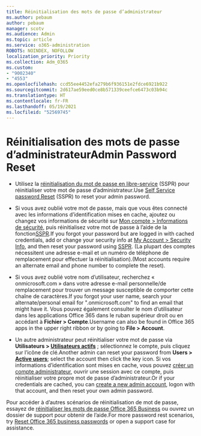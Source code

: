 ```yaml
---
title: Réinitialisation des mots de passe d’administrateur
ms.author: pebaum
author: pebaum
manager: scotv
ms.audience: Admin
ms.topic: article
ms.service: o365-administration
ROBOTS: NOINDEX, NOFOLLOW
localization_priority: Priority
ms.collection: Adm_O365
ms.custom:
- "9002340"
- "4553"
ms.openlocfilehash: ccd55ee4452efa279b6f936151e2fdce6921b922
ms.sourcegitcommit: 2d617ae59eed0ce8b571339ceefce6473c03b94c
ms.translationtype: HT
ms.contentlocale: fr-FR
ms.lasthandoff: 05/19/2021
ms.locfileid: "52569745"
---
```

# <a name="admin-password-reset"></a><span data-ttu-id="e64b5-102">Réinitialisation des mots de passe d’administrateur</span><span class="sxs-lookup"><span data-stu-id="e64b5-102">Admin Password Reset</span></span>

- <span data-ttu-id="e64b5-103">Utilisez la [réinitialisation du mot de passe en libre-service](https://passwordreset.microsoftonline.com/) (SSPR) pour réinitialiser votre mot de passe d’administrateur.</span><span class="sxs-lookup"><span data-stu-id="e64b5-103">Use [Self Service password Reset](https://passwordreset.microsoftonline.com/) (SSPR) to reset your admin password.</span></span>

- <span data-ttu-id="e64b5-104">Si vous avez oublié votre mot de passe, mais que vous êtes connecté avec les informations d’identification mises en cache, ajoutez ou changez vos informations de sécurité sur [Mon compte > Informations de sécurité](https://mysignins.microsoft.com/security-info), puis réinitialisez votre mot de passe à l’aide de la fonction[SSPR](https://passwordreset.microsoftonline.com/).</span><span class="sxs-lookup"><span data-stu-id="e64b5-104">If you forgot your password but are logged in with cached credentials, add or change your security info at [My Account > Security Info](https://mysignins.microsoft.com/security-info), and then reset your password using [SSPR](https://passwordreset.microsoftonline.com/).</span></span> <span data-ttu-id="e64b5-105">(La plupart des comptes nécessitent une adresse e-mail et un numéro de téléphone de remplacement pour effectuer la réinitialisation).</span><span class="sxs-lookup"><span data-stu-id="e64b5-105">(Most accounts require an alternate email and phone number to complete the reset).</span></span>

- <span data-ttu-id="e64b5-106">Si vous avez oublié votre nom d’utilisateur, recherchez « onmicrosoft.com » dans votre adresse e-mail personnelle/de remplacement pour trouver un message susceptible de comporter cette chaîne de caractères.</span><span class="sxs-lookup"><span data-stu-id="e64b5-106">If you forgot your user name, search your alternate/personal email for ".onmicrosoft.com" to find an email that might have it.</span></span>  <span data-ttu-id="e64b5-107">Vous pouvez également consulter le nom d’utilisateur dans les applications Office 365 dans le ruban supérieur droit ou en accédant à **Fichier > Compte**.</span><span class="sxs-lookup"><span data-stu-id="e64b5-107">Username can also be found in Office 365 apps in the upper right ribbon or by going to **File > Account**.</span></span>

- <span data-ttu-id="e64b5-108">Un autre administrateur peut réinitialiser votre mot de passe via **Utilisateurs > [Utilisateurs actifs](https://portal.office.com/adminportal/home#/users)** ; sélectionnez le compte, puis cliquez sur l’icône de clé.</span><span class="sxs-lookup"><span data-stu-id="e64b5-108">Another admin can reset your password from **Users > [Active users](https://portal.office.com/adminportal/home#/users)**; select the account then click the key icon.</span></span>  <span data-ttu-id="e64b5-109">Si vos informations d’identification sont mises en cache, vous pouvez [créer un compte administrateur](https://portal.office.com/adminportal/home#/users), ouvrir une session avec ce compte, puis réinitialiser votre propre mot de passe d’administrateur.</span><span class="sxs-lookup"><span data-stu-id="e64b5-109">Or if your credentials are cached, you can [create a new admin account](https://portal.office.com/adminportal/home#/users), logon with that account, and then reset your own admin password.</span></span>

<span data-ttu-id="e64b5-110">Pour accéder à d’autres scénarios de réinitialisation de mot de passe, essayez de [réinitialiser les mots de passe Office 365 Business](/microsoft-365/admin/add-users/reset-passwords) ou ouvrez un dossier de support pour obtenir de l’aide.</span><span class="sxs-lookup"><span data-stu-id="e64b5-110">For more password rest scenarios, try [Reset Office 365 business passwords](/microsoft-365/admin/add-users/reset-passwords) or open a support case for assistance.</span></span>
